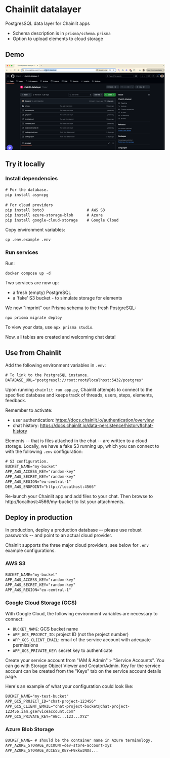 # Chainlit datalayer

PostgresSQL data layer for Chainlit apps
- Schema description is in `prisma/schema.prisma`
- Option to upload elements to cloud storage

## Demo

![Data layer demo](./demo.gif)

## Try it locally

### Install dependencies

```
# For the database.
pip install asyncpg

# For cloud providers
pip install boto3                   # AWS S3
pip install azure-storage-blob      # Azure
pip install google-cloud-storage    # Google Cloud
```

Copy environment variables:
```
cp .env.example .env
```

### Run services

Run:

```docker
docker compose up -d
```

Two services are now up:
- a fresh (empty) PostgreSQL
- a 'fake' S3 bucket - to simulate storage for elements

We now "imprint" our Prisma schema to the fresh PostgreSQL:
```
npx prisma migrate deploy
```

To view your data, use `npx prisma studio`.

Now, all tables are created and welcoming chat data!

## Use from Chainlit

Add the following environment variables in `.env`:
```
# To link to the PostgreSQL instance.
DATABASE_URL="postgresql://root:root@localhost:5432/postgres"
```

Upon running `chainlit run app.py`, Chainlit attempts to connect to the 
specified database and keeps track of threads, users, steps, elements, feedback. 

Remember to activate:
- user authentication: https://docs.chainlit.io/authentication/overview
- chat history: https://docs.chainlit.io/data-persistence/history#chat-history

Elements -- that is files attached in the chat -- are written to a cloud storage. 
Locally, we have a fake S3 running up, which you can connect to with the following
`.env` configuration:

```
# S3 configuration.
BUCKET_NAME="my-bucket"
APP_AWS_ACCESS_KEY="random-key"
APP_AWS_SECRET_KEY="random-key"
APP_AWS_REGION="eu-central-1"
DEV_AWS_ENDPOINT="http://localhost:4566"
```

Re-launch your Chainlit app and add files to your chat. Then browse to 
http://localhost:4566/my-bucket to list your attachments. 

## Deploy in production

In production, deploy a production database -- please use robust passwords --
and point to an actual cloud provider. 

Chainlit supports the three major cloud providers, see below for `.env` example
configurations.

### AWS S3

```
BUCKET_NAME="my-bucket"
APP_AWS_ACCESS_KEY="random-key"
APP_AWS_SECRET_KEY="random-key"
APP_AWS_REGION="eu-central-1"
```

### Google Cloud Storage (GCS)

With Google Cloud, the following environment variables are necessary to connect:
- `BUCKET_NAME`: GCS bucket name
- `APP_GCS_PROJECT_ID`: project ID (not the project number)
- `APP_GCS_CLIENT_EMAIL`: email of the service account with adequate permissions 
- `APP_GCS_PRIVATE_KEY`: secret key to authenticate

Create your service account from "IAM & Admin" > "Service Accounts". 
You can go with Storage Object Viewer and Creator/Admin. 
Key for the service account can be created from the "Keys" tab on the service account
details page. 

Here's an example of what your configuration could look like:
```
BUCKET_NAME="my-test-bucket"
APP_GCS_PROJECT_ID="chat-project-123456"
APP_GCS_CLIENT_EMAIL="chat-project-bucket@chat-project-123456.iam.gserviceaccount.com"
APP_GCS_PRIVATE_KEY="ABC...123...XYZ"
```

### Azure Blob Storage

```
BUCKET_NAME= # should be the container name in Azure terminology.
APP_AZURE_STORAGE_ACCOUNT=dev-store-account-xyz
APP_AZURE_STORAGE_ACCESS_KEY=F9xkw3NOs...
```